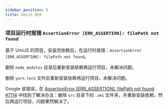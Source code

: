 ```yaml
---
sidebar_position: 5
title: UmiJS 相关
---
```


### 项目运行时报错 `AssertionError [ERR_ASSERTION]: filePath not found`

基于 UmiJS 的项目，安装完依赖后，在运行时报错：`AssertionError [ERR_ASSERTION]: filePath not found`。

删除 `node_modules` 目录后重新安装依赖再运行项目，未解决问题。

删除 `yarn.lock` 文件后重新安装依赖再运行项目，未解决问题。

Google 该错误，在 [AssertionError [ERR_ASSERTION]: filePath not found #7114](https://github.com/umijs/umi/issues/7114) 中找到了解决办法：删除 `src` 目录下的 `.umi` 文件夹，并重新安装依赖，然后再运行项目，问题果然解决了。
